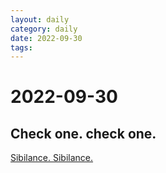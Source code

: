 ```yaml
---
layout: daily
category: daily
date: 2022-09-30
tags: 
---
```


# 2022-09-30
## Check one. check one.
 [Sibilance. Sibilance.](https://www.youtube.com/watch?v=EPVL45WkH84&ab_channel=madfoot/)
